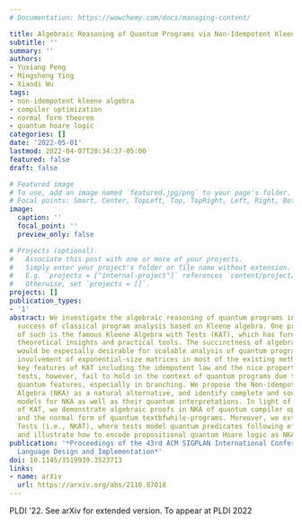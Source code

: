 ```yaml
---
# Documentation: https://wowchemy.com/docs/managing-content/

title: Algebraic Reasoning of Quantum Programs via Non-Idempotent Kleene Algebra
subtitle: ''
summary: ''
authors:
- Yuxiang Peng
- Mingsheng Ying
- Xiaodi Wu
tags:
- non-idempotent kleene algebra
- compiler optimization
- normal form theorem
- quantum hoare logic
categories: []
date: '2022-05-01'
lastmod: 2022-04-07T20:34:37-05:00
featured: false
draft: false

# Featured image
# To use, add an image named `featured.jpg/png` to your page's folder.
# Focal points: Smart, Center, TopLeft, Top, TopRight, Left, Right, BottomLeft, Bottom, BottomRight.
image:
  caption: ''
  focal_point: ''
  preview_only: false

# Projects (optional).
#   Associate this post with one or more of your projects.
#   Simply enter your project's folder or file name without extension.
#   E.g. `projects = ["internal-project"]` references `content/project/deep-learning/index.md`.
#   Otherwise, set `projects = []`.
projects: []
publication_types:
- '1'
abstract: We investigate the algebraic reasoning of quantum programs inspired by the
  success of classical program analysis based on Kleene algebra. One prominent example
  of such is the famous Kleene Algebra with Tests (KAT), which has furnished both
  theoretical insights and practical tools. The succinctness of algebraic reasoning
  would be especially desirable for scalable analysis of quantum programs, given the
  involvement of exponential-size matrices in most of the existing methods. A few
  key features of KAT including the idempotent law and the nice properties of classical
  tests, however, fail to hold in the context of quantum programs due to their unique
  quantum features, especially in branching. We propose the Non-idempotent Kleena
  Algebra (NKA) as a natural alternative, and identify complete and sound semantic
  models for NKA as well as their quantum interpretations. In light of applications
  of KAT, we demonstrate algebraic proofs in NKA of quantum compiler optimization
  and the normal form of quantum textbfwhile-programs. Moreover, we extend NKA with
  Tests (i.e., NKAT), where tests model quantum predicates following effect algebra,
  and illustrate how to encode propositional quantum Hoare logic as NKAT theorems.
publication: '*Proceedings of the 43rd ACM SIGPLAN International Conference on Programming
  Language Design and Implementation*'
doi: 10.1145/3519939.3523713
links:
- name: arXiv
  url: https://arxiv.org/abs/2110.07018
---
```

PLDI '22. See arXiv for extended version. To appear at PLDI 2022